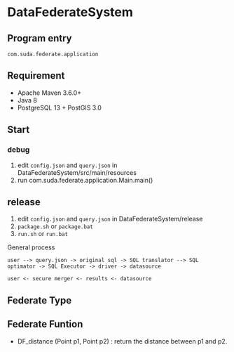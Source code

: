 # DataFederateSystem

## Program entry

```
com.suda.federate.application
```

## Requirement

* Apache Maven 3.6.0+
* Java 8
* PostgreSQL 13 + PostGIS 3.0

## Start

### debug

1. edit `config.json` and `query.json` in DataFederateSystem/src/main/resources
2. run com.suda.federate.application.Main.main()

## release

1. edit `config.json` and `query.json` in DataFederateSystem/release
2.  `package.sh`  or  `package.bat`
3.  `run.sh` or `run.bat`

General process

```
user --> query.json -> original sql -> SQL translator --> SQL optimator -> SQL Executor -> driver -> datasource

user <- secure merger <- results <- datasource
```

## Federate Type



## Federate Funtion

- DF_distance (Point p1, Point p2) : return the distance between p1 and p2.

